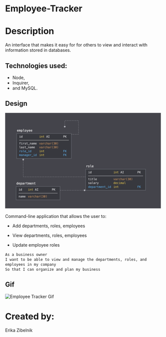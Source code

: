 # Employee-Tracker

# Description
An interface that makes it easy for for others to view and interact with information stored in databases.  

## Technologies used:
- Node, 
- Inquirer, 
- and MySQL.

## Design

![Database Schema](Assets/schema.png)
  
Command-line application that allows the user to:

  * Add departments, roles, employees

  * View departments, roles, employees

  * Update employee roles


```
As a business owner
I want to be able to view and manage the departments, roles, and employees in my company
So that I can organize and plan my business
```
## Gif 
![Employee Tracker Gif](EmpTracker.gif)

# Created by:
Erika Zibelnik